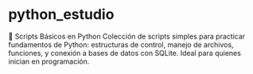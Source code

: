 # python_estudio
📁 Scripts Básicos en Python Colección de scripts simples para practicar fundamentos de Python: estructuras de control, manejo de archivos, funciones, y conexión a bases de datos con SQLite. Ideal para quienes inician en programación.
